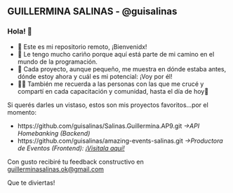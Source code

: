 <h2>GUILLERMINA SALINAS - @guisalinas</h2>
<h3>Hola! 👋</h3>

<!--
**guisalinas/guisalinas** is a ✨ _special_ ✨ repository because its `README.md` (this file) appears on your GitHub profile.

Here are some ideas to get you started:

- 🔭 I’m currently working on ...
- 🌱 I’m currently learning ...
- 👯 I’m looking to collaborate on ...
- 🤔 I’m looking for help with ...
- 💬 Ask me about ...
- 📫 How to reach me: ...
- 😄 Pronouns: ...
- ⚡ Fun fact: ...
-->

<ul>
  <li>🙌 Este es mi repositorio remoto, ¡Bienvenidx!</li>
  <li>💜 Le tengo mucho cariño porque aquí está parte de mi camino en el mundo de la programación.</li>
  <li>🚀 Cada proyecto, aunque pequeño, me muestra en dónde estaba antes, dónde estoy ahora y cuál es mi potencial: ¡Voy por él!</li>
  <li>👯‍♀️ También me recuerda a las personas con las que me crucé y compartí en cada capacitación y comunidad, hasta el día de hoy🫶</li>
</ul>

Si querés darles un vistaso, estos son mis proyectos favoritos...por el momento:
<ul>
  <li>https://github.com/guisalinas/Salinas.Guillermina.AP9.git <i>->API Homebanking (Backend)</i></li>
  <li>https://github.com/guisalinas/amazing-events-salinas.git <i>->Productora de Eventos (Frontend): <a href="https://guisalinas.github.io/amazing-events-salinas/" target=”_blank”>¡Visitala aqui!</a></i></li>
</ul>

Con gusto recibiré tu feedback constructivo en <a href="mailto:guillerminasalinas.ok@gmail.com">guillerminasalinas.ok@gmail.com</a>  

Que te diviertas!


